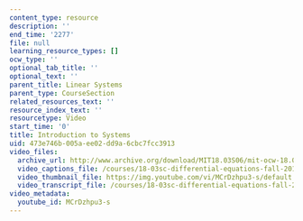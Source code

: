 ```yaml
---
content_type: resource
description: ''
end_time: '2277'
file: null
learning_resource_types: []
ocw_type: ''
optional_tab_title: ''
optional_text: ''
parent_title: Linear Systems
parent_type: CourseSection
related_resources_text: ''
resource_index_text: ''
resourcetype: Video
start_time: '0'
title: Introduction to Systems
uid: 473e746b-005a-ee02-dd9a-6cbc7fcc3913
video_files:
  archive_url: http://www.archive.org/download/MIT18.03S06/mit-ocw-18.03-lec24-14apr2003-220k_512kb.mp4
  video_captions_file: /courses/18-03sc-differential-equations-fall-2011/e002277b1be759319cc5c5d55f7ef87b_MCrDzhpu3-s.vtt
  video_thumbnail_file: https://img.youtube.com/vi/MCrDzhpu3-s/default.jpg
  video_transcript_file: /courses/18-03sc-differential-equations-fall-2011/19dac35258179f5df818304589e23e21_MCrDzhpu3-s.pdf
video_metadata:
  youtube_id: MCrDzhpu3-s
---
```

